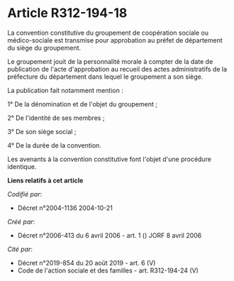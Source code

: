 # Article R312-194-18

La convention constitutive du groupement de coopération sociale ou médico-sociale est transmise pour approbation au préfet de
département du siège du groupement.

Le groupement jouit de la personnalité morale à compter de la date de publication de l'acte d'approbation au recueil des
actes administratifs de la préfecture du département dans lequel le groupement a son siège.

La publication fait notamment mention :

1° De la dénomination et de l'objet du groupement ;

2° De l'identité de ses membres ;

3° De son siège social ;

4° De la durée de la convention.

Les avenants à la convention constitutive font l'objet d'une procédure identique.

**Liens relatifs à cet article**

_Codifié par_:

  - Décret n°2004-1136 2004-10-21

_Créé par_:

  - Décret n°2006-413 du 6 avril 2006 - art. 1 () JORF 8 avril 2006

_Cité par_:

  - Décret n°2019-854 du 20 août 2019 - art. 6 (V)
  - Code de l'action sociale et des familles - art. R312-194-24 (V)
